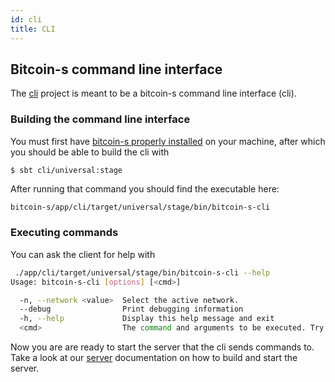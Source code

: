 ```yaml
---
id: cli
title: CLI
---
```



## Bitcoin-s command line interface

The [cli](../../app/cli/) project is meant to be a bitcoin-s command line interface (cli).

### Building the command line interface

You must first have [bitcoin-s properly installed](../getting-setup) on your machine, after which you should be able to build the cli with
```bashrc
$ sbt cli/universal:stage
```

After running that command you should find the executable here:

```bash
bitcoin-s/app/cli/target/universal/stage/bin/bitcoin-s-cli
```

### Executing commands
You can ask the client for help with

```bash
 ./app/cli/target/universal/stage/bin/bitcoin-s-cli --help
Usage: bitcoin-s-cli [options] [<cmd>]

  -n, --network <value>  Select the active network.
  --debug                Print debugging information
  -h, --help             Display this help message and exit
  <cmd>                  The command and arguments to be executed. Try bitcoin-s-cli help for a list of all commands
```


Now you are are ready to start the server that the cli sends commands to. Take a look at our [server](server.md) documentation on how to build and start the server.